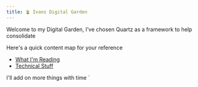 ```yaml
---
title: 🪴 Ivans Digital Garden
---
```


Welcome to my Digital Garden, I've chosen Quartz as a framework to help consolidate

Here's a quick content map for your reference

- [What I'm Reading](notes/what-im-reading.md)
- [Technical Stuff](notes/technical-stuff.md)

I'll add on more things with time
`
